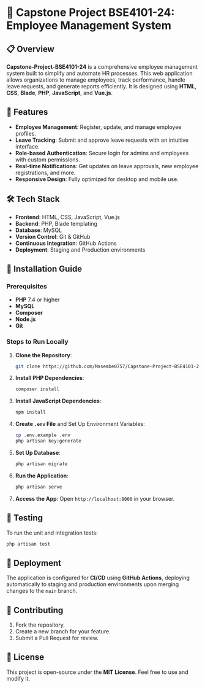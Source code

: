 # 💼 Capstone Project BSE4101-24: Employee Management System

## 📋 Overview

**Capstone-Project-BSE4101-24** is a comprehensive employee management system built to simplify and automate HR processes. This web application allows organizations to manage employees, track performance, handle leave requests, and generate reports efficiently. It is designed using **HTML**, **CSS**, **Blade**, **PHP**, **JavaScript**, and **Vue.js**.

## 🚀 Features

- **Employee Management**: Register, update, and manage employee profiles.
- **Leave Tracking**: Submit and approve leave requests with an intuitive interface.
- **Role-based Authentication**: Secure login for admins and employees with custom permissions.
- **Real-time Notifications**: Get updates on leave approvals, new employee registrations, and more.
- **Responsive Design**: Fully optimized for desktop and mobile use.

## 🛠️ Tech Stack

- **Frontend**: HTML, CSS, JavaScript, Vue.js
- **Backend**: PHP, Blade templating
- **Database**: MySQL
- **Version Control**: Git & GitHub
- **Continuous Integration**: GitHub Actions
- **Deployment**: Staging and Production environments

## 📂 Installation Guide

### Prerequisites
- **PHP** 7.4 or higher
- **MySQL**
- **Composer**
- **Node.js**
- **Git**

### Steps to Run Locally

1. **Clone the Repository**:
   ```bash
   git clone https://github.com/Masembe0757/Capstone-Project-BSE4101-24-Employee-management-system.git
   ```

2. **Install PHP Dependencies**:
   ```bash
   composer install
   ```

3. **Install JavaScript Dependencies**:
   ```bash
   npm install
   ```

4. **Create `.env` File** and Set Up Environment Variables:
   ```bash
   cp .env.example .env
   php artisan key:generate
   ```

5. **Set Up Database**:
   ```bash
   php artisan migrate
   ```

6. **Run the Application**:
   ```bash
   php artisan serve
   ```

7. **Access the App**: Open `http://localhost:8000` in your browser.

## 🧪 Testing

To run the unit and integration tests:
```bash
php artisan test
```

## 🚀 Deployment

The application is configured for **CI/CD** using **GitHub Actions**, deploying automatically to staging and production environments upon merging changes to the `main` branch.

## 👥 Contributing

1. Fork the repository.
2. Create a new branch for your feature.
3. Submit a Pull Request for review.

## 📄 License

This project is open-source under the **MIT License**. Feel free to use and modify it.
